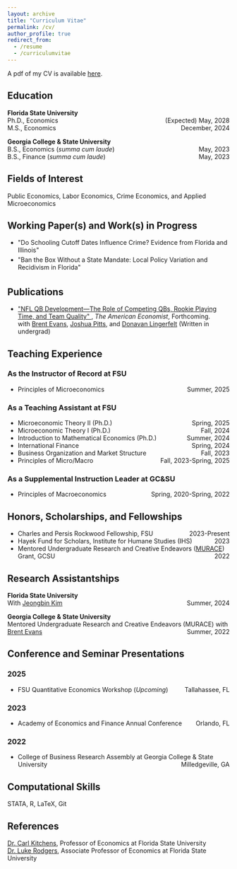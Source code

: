 ```yaml
---
layout: archive
title: "Curriculum Vitae"
permalink: /cv/
author_profile: true
redirect_from:
  - /resume
  - /curriculumvitae
---
```


A pdf of my CV is available <a href="/CV.pdf" target="_blank">here</a>.

<section id="education">
  <h2>Education</h2>
  <p>
    <strong>Florida State University</strong><br>
    Ph.D., Economics <span style="float:right;">(Expected) May, 2028</span><br>
    M.S., Economics <span style="float:right;"> December, 2024</span>
  </p>
  <p>
    <strong>Georgia College & State University</strong><br>
    B.S., Economics (<em>summa cum laude</em>) <span style="float:right;"> May, 2023</span><br>
    B.S., Finance (<em>summa cum laude</em>) <span style="float:right;"> May, 2023</span>
  </p>
</section>

<section id="fields">
  <h2>Fields of Interest</h2>
  <p>
    Public Economics, Labor Economics, Crime Economics, and Applied Microeconomics
  </p>
</section>

<section id="working-papers">
  <h2>Working Paper(s) and Work(s) in Progress</h2>
<ul>
  <li>
    "Do Schooling Cutoff Dates Influence Crime? Evidence from Florida and Illinois"
    <br>
    <span style="display: block; height: 5px;"></span>
    <!--<strong>Abstract:</strong> I exploit variation in prison facility peer composition over time to identify heterogeneous peer effects on recidivism rates based on criminal severity. Using data from the Illinois Department of Corrections, which covers the entire prison population from 2014 to 2024, I employ two proxies for individual criminal severity&mdash;sentence length and felony crime class&mdash;to measure the effect of more severe criminal peers on total recidivism, recidivism by crime type, and recidivism into more severe crimes. Additionally, I exploit exogenous medical quarantines during the COVID-19 pandemic, which abruptly reduced inmate interaction. Variation in exposure to these quarantines across facilities and time provides an additional source of identification for peer effects on recidivism. This study contributes to the rapidly growing literature on peer effects within prisons and their impact on recidivism.-->
  </li>
  <li>
    "Ban the Box Without a State Mandate: Local Policy Variation and  Recidivism in Florida"
    <br>
    <span style="display: block; height: 5px;"></span>
    <!--<strong>Abstract:</strong> [Add abstract here when ready] -->
  </li>
</ul>

<section id="publications">
  <h2>Publications</h2>
  <ul>
    <li>
      <a href="https://journals.sagepub.com/doi/pdf/10.1177/05694345241292611" target="_blank">
        "NFL QB Development—The Role of Competing QBs, Rookie Playing Time, and Team Quality"
      </a>, <em>The American Economist</em>, Forthcoming.<br>
      with <a href="https://scholar.google.com/citations?user=fIReWHEAAAAJ&hl=en" target="_blank">Brent Evans</a>, 
      <a href="https://scholar.google.com/citations?hl=en&user=l4l5cA8AAAAJ&view_op=list_works&sortby=pubdate" target="_blank">Joshua Pitts</a>, and 
      <a href="https://mises.org/profile/donavan-lingerfelt" target="_blank">Donavan Lingerfelt</a> (Written in undergrad)
    </li>
  </ul>
</section>

<section>
    <h2>Teaching Experience</h2>
    <h3>As the Instructor of Record at FSU</h3>
    <ul>
        <li>Principles of Microeconomics <span style="float:right;">Summer, 2025</span></li>
    </ul>
    <h3>As a Teaching Assistant at FSU</h3>
    <ul>
        <li>Microeconomic Theory II (Ph.D.) <span style="float:right;">Spring, 2025</span></li>
        <li>Microeconomic Theory I (Ph.D.) <span style="float:right;">Fall, 2024</span></li>
        <li>Introduction to Mathematical Economics (Ph.D.) <span style="float:right;">Summer, 2024</span></li>
        <li>International Finance <span style="float:right;">Spring, 2024</span></li>
        <li>Business Organization and Market Structure <span style="float:right;">Fall, 2023</span></li>
        <li>Principles of Micro/Macro <span style="float:right;">Fall, 2023-Spring, 2025</span></li>
    </ul>
    <h3>As a Supplemental Instruction Leader at GC&SU</h3>
    <ul>
        <li>Principles of Macroeconomics <span style="float:right;">Spring, 2020-Spring, 2022</span></li>
    </ul>
</section>


<section id="honors">
  <h2>Honors, Scholarships, and Fellowships</h2>
  <ul>
    <li>Charles and Persis Rockwood Fellowship, FSU <span style="float:right;">2023-Present</span></li>
    <li>Hayek Fund for Scholars, Institute for Humane Studies (IHS) <span style="float:right;">2023</span></li>
    <li>Mentored Undergraduate Research and Creative Endeavors (<a href="https://www.gcsu.edu/murace" target="_blank">MURACE</a>) Grant, GCSU <span style="float:right;">2022</span></li>
  </ul>
</section>

<section id="research-assistantships">
  <h2>Research Assistantships</h2>

  <p>
    <strong>Florida State University</strong><br>
    <span class="indent">With <a href="https://sites.google.com/site/jbkimecon/" target="_blank">Jeongbin Kim</a> 
    <span style="float:right;">Summer, 2024</span></span>
  </p>

  <p>
    <strong>Georgia College & State University</strong><br>
    <span class="indent">Mentored Undergraduate Research and Creative Endeavors (MURACE) with 
    <a href="https://scholar.google.com/citations?user=fIReWHEAAAAJ&hl=en" target="_blank">Brent Evans</a> 
    <span style="float:right;">Summer, 2022</span></span>
  </p>
</section>


<section id="presentations">
  <h2>Conference and Seminar Presentations</h2>
  
  <h3>2025</h3>
  <ul>
    <li>FSU Quantitative Economics Workshop (<em>Upcoming</em>)<span style="float: right;">Tallahassee, FL</span></li>
  </ul>

  <h3>2023</h3>
  <ul>
    <li>Academy of Economics and Finance Annual Conference <span style="float: right;">Orlando, FL</span></li>
  </ul>

  <h3>2022</h3>
  <ul>
    <li>College of Business Research Assembly at Georgia College &amp; State University <span style="float: right;">Milledgeville, GA</span></li>
  </ul>
</section>


<section id="computational-skills">
  <h2>Computational Skills</h2>
  <p>STATA, R, LaTeX, Git</p>
</section>

<section id="references">
  <h2>References</h2>
  <p>
    <a href="https://sites.google.com/site/kitchct/" target="_blank">Dr. Carl Kitchens</a>, Professor of Economics at Florida State University<br>
    <a href="https://sites.google.com/site/lukeprodgers/" target="_blank">Dr. Luke Rodgers</a>, Associate Professor of Economics at Florida State University
  </p>
</section>

